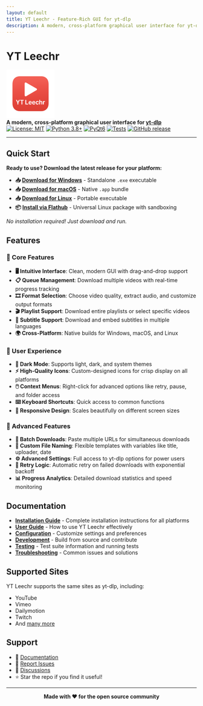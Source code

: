 ```yaml
---
layout: default
title: YT Leechr - Feature-Rich GUI for yt-dlp
description: A modern, cross-platform graphical user interface for yt-dlp with advanced download management features
---
```


# YT Leechr

<div class="center">
  <img src="assets/icon.png" alt="YT Leechr Logo" width="128" height="128">
</div>

<div class="center">
  <strong>A modern, cross-platform graphical user interface for <a href="https://github.com/yt-dlp/yt-dlp">yt-dlp</a></strong>
</div>

<div class="center badges">
  <a href="https://opensource.org/licenses/MIT"><img src="https://img.shields.io/badge/License-MIT-yellow.svg" alt="License: MIT"></a>
  <a href="https://www.python.org/downloads/"><img src="https://img.shields.io/badge/python-3.8+-blue.svg" alt="Python 3.8+"></a>
  <a href="https://pypi.org/project/PyQt6/"><img src="https://img.shields.io/badge/GUI-PyQt6-green.svg" alt="PyQt6"></a>
  <a href="testing"><img src="https://img.shields.io/badge/tests-68%20passed-brightgreen.svg" alt="Tests"></a>
  <a href="https://github.com/buggerman/yt-leechr/releases"><img src="https://img.shields.io/github/v/release/buggerman/yt-leechr.svg" alt="GitHub release"></a>
</div>

---

## Quick Start

**Ready to use? Download the latest release for your platform:**

- **📥 [Download for Windows](https://github.com/buggerman/yt-leechr/releases/latest)** - Standalone `.exe` executable
- **📥 [Download for macOS](https://github.com/buggerman/yt-leechr/releases/latest)** - Native `.app` bundle
- **📥 [Download for Linux](https://github.com/buggerman/yt-leechr/releases/latest)** - Portable executable
- **📦 [Install via Flathub](installation#flatpak)** - Universal Linux package with sandboxing

*No installation required! Just download and run.*

## Features

### 🎯 Core Features
- **🖥️ Intuitive Interface**: Clean, modern GUI with drag-and-drop support
- **📋 Queue Management**: Download multiple videos with real-time progress tracking
- **🎞️ Format Selection**: Choose video quality, extract audio, and customize output formats
- **🎬 Playlist Support**: Download entire playlists or select specific videos
- **📑 Subtitle Support**: Download and embed subtitles in multiple languages
- **🌍 Cross-Platform**: Native builds for Windows, macOS, and Linux

### 🎨 User Experience
- **🌙 Dark Mode**: Supports light, dark, and system themes
- **⚡ High-Quality Icons**: Custom-designed icons for crisp display on all platforms
- **🖱️ Context Menus**: Right-click for advanced options like retry, pause, and folder access
- **⌨️ Keyboard Shortcuts**: Quick access to common functions
- **📱 Responsive Design**: Scales beautifully on different screen sizes

### 🔧 Advanced Features
- **🔀 Batch Downloads**: Paste multiple URLs for simultaneous downloads
- **📁 Custom File Naming**: Flexible templates with variables like title, uploader, date
- **⚙️ Advanced Settings**: Full access to yt-dlp options for power users
- **🔄 Retry Logic**: Automatic retry on failed downloads with exponential backoff
- **📊 Progress Analytics**: Detailed download statistics and speed monitoring

## Documentation

- **[Installation Guide](installation)** - Complete installation instructions for all platforms
- **[User Guide](user-guide)** - How to use YT Leechr effectively
- **[Configuration](configuration)** - Customize settings and preferences
- **[Development](development)** - Build from source and contribute
- **[Testing](testing)** - Test suite information and running tests
- **[Troubleshooting](troubleshooting)** - Common issues and solutions

## Supported Sites

YT Leechr supports the same sites as yt-dlp, including:
- YouTube
- Vimeo
- Dailymotion
- Twitch
- And [many more](https://github.com/yt-dlp/yt-dlp/blob/master/supportedsites.md)

## Support

- 📖 [Documentation](https://buggerman.github.io/yt-leechr/)
- 🐛 [Report Issues](https://github.com/buggerman/yt-leechr/issues)
- 💬 [Discussions](https://github.com/buggerman/yt-leechr/discussions)
- ⭐ Star the repo if you find it useful!

---

<div align="center">
<strong>Made with ❤️ for the open source community</strong>
</div>